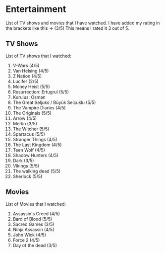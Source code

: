 # Entertainment

List of TV shows and movies that I have watched. I have added my rating in the brackets like this -> (3/5) This means I rated it 3 out of 5.

## TV Shows

List of TV shows that I watched:

1. V-Wars (4/5)
2. Van Helsing (4/5)
3. Z Nation (4/5)
4. Lucifer (2/5)
5. Money Heist (5/5)
6. Resurrection: Ertugrul (5/5)
7. Kurulus: Osman
8. The Great Seljuks / Büyük Selçuklu (5/5)
9. The Vampire Diaries (4/5)
10. The Originals (5/5)
11. Arrow (4/5)
12. Merlin (3/5)
13. The Witcher (5/5)
14. Spartacus (5/5)
15. Stranger Things (4/5)
16. The Last Kingdom (4/5)
17. Teen Wolf (4/5)
18. Shadow Hunters (4/5)
19. Dark (3/5)
20. Vikings (5/5)
21. The walking dead (5/5)
22. Sherlock (5/5)

## Movies

List of Movies that I watched:

1. Assassin's Creed (4/5)
2. Bard of Blood (5/5)
3. Sacred Games (3/5)
4. Ninja Assassin (4/5)
5. John Wick (4/5)
6. Force 2 (4/5)
7. Day of the dead (3/5)
